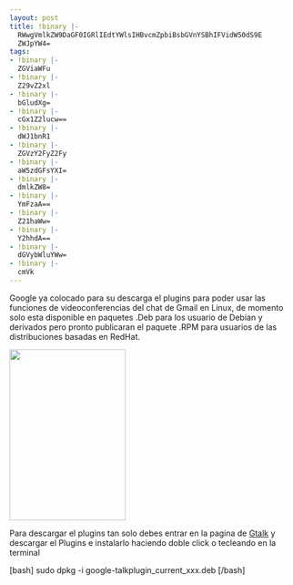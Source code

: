 ```yaml
---
layout: post
title: !binary |-
  RWwgVmlkZW9DaGF0IGRlIEdtYWlsIHBvcmZpbiBsbGVnYSBhIFVidW50dS9E
  ZWJpYW4=
tags:
- !binary |-
  ZGViaWFu
- !binary |-
  Z29vZ2xl
- !binary |-
  bGludXg=
- !binary |-
  cGx1Z2lucw==
- !binary |-
  dWJ1bnR1
- !binary |-
  ZGVzY2FyZ2Fy
- !binary |-
  aW5zdGFsYXI=
- !binary |-
  dmlkZW8=
- !binary |-
  YmFzaA==
- !binary |-
  Z21haWw=
- !binary |-
  Y2hhdA==
- !binary |-
  dGVybWluYWw=
- !binary |-
  cmVk
---
```

Google ya colocado para su descarga el plugins para poder usar las funciones de videoconferencias del chat de Gmail en Linux, de momento solo esta disponible en paquetes .Deb para los usuario de Debian y derivados pero pronto publicaran el paquete .RPM para usuarios de las distribuciones basadas en RedHat.

<a href="http://blog.jam.net.ve/imagenes/uploads/2010/08/Pantallazo-25.png"><img class="aligncenter size-medium wp-image-382" title="Pantallazo-25" src="http://blog.jam.net.ve/imagenes/uploads/2010/08/Pantallazo-25-204x300.png" alt="" width="204" height="300" /></a>

Para descargar el plugins tan solo debes entrar en la pagina de <a href="http://www.google.com/talk/" target="_blank">Gtalk</a> y descargar el Plugins e instalarlo haciendo doble click o tecleando en la terminal

[bash] sudo dpkg -i google-talkplugin_current_xxx.deb [/bash]
